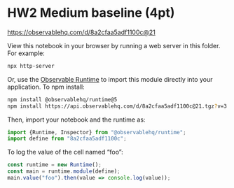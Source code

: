 # HW2 Medium baseline (4pt)

https://observablehq.com/d/8a2cfaa5adf1100c@21

View this notebook in your browser by running a web server in this folder. For
example:

~~~sh
npx http-server
~~~

Or, use the [Observable Runtime](https://github.com/observablehq/runtime) to
import this module directly into your application. To npm install:

~~~sh
npm install @observablehq/runtime@5
npm install https://api.observablehq.com/d/8a2cfaa5adf1100c@21.tgz?v=3
~~~

Then, import your notebook and the runtime as:

~~~js
import {Runtime, Inspector} from "@observablehq/runtime";
import define from "8a2cfaa5adf1100c";
~~~

To log the value of the cell named “foo”:

~~~js
const runtime = new Runtime();
const main = runtime.module(define);
main.value("foo").then(value => console.log(value));
~~~
